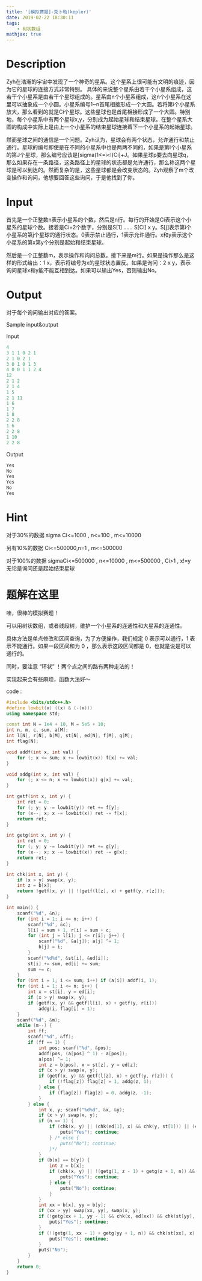 ```yaml
---
title: '[模拟赛题]-克卜勒(kepler)'
date: 2019-02-22 18:30:11
tags:
    - 树状数组
mathjax: true
---
```


# Description #

Zyh在浩瀚的宇宙中发现了一个神奇的星系。这个星系上很可能有文明的痕迹，因为它的星球的连接方式非常特别。
具体的来说整个星系由若干个小星系组成，这若干个小星系是由若干个星球组成的。星系由n个小星系组成，这n个小星系在这里可以抽象成一个小圆。小星系编号1~n首尾相接形成一个大圆。若将第i个小星系放大，那么看到的就是Ci个星球。这些星球也是首尾相接形成了一个大圆。特别地，每个小星系中有两个星球x,y，分别成为起始星球和结束星球。在整个星系大圆的构成中实际上是由上一个小星系的结束星球连接着下一个小星系的起始星球。

然而星球之间的通信是一个问题。Zyh认为，星球会有两个状态，允许通行和禁止通行。星球的编号即使是在不同的小星系中也是两两不同的，如果是第I个小星系的第J个星球，那么编号应该是[sigma(1<=i<I)Ci]+J。如果星球p要去向星球q，那么如果存在一条路径，这条路径上的星球的状态都是允许通行，那么称这两个星球是可以到达的。然而复杂的是，这些星球都是会改变状态的。Zyh观察了m个改变操作和询问，他想要回答这些询问，于是他找到了你。

# Input #

首先是一个正整数n表示小星系的个数，然后是n行。每行的开始是Ci表示这个小星系的星球个数。接着是Ci+2个数字，分别是S[1] …… S[Ci] x y。S[j]表示第i个小星系的第j个星球的通行状态。0表示禁止通行，1表示允许通行。x和y表示这个小星系的第x第y个分别是起始和结束星球。

然后是一个正整数m，表示操作和询问总数。接下来是m行。如果是操作那么是这样的形式给出：1 x，表示将编号为x的星球状态置反。如果是询问：2 x y，表示询问星球x和y能不能互相到达。如果可以输出Yes，否则输出No。

# Output #

对于每个询问输出对应的答案。

Sample input&output

Input
``` c++
4
3 1 1 0 2 1
2 1 0 2 1
3 0 1 0 1 3
4 0 0 1 1 2 4
12
2 1 2
2 1 4
1 5
2 1 11
1 6
1 7
1 8
2 2 8
1 6
2 2 8
1 10
2 2 8 
```
Output
``` c++
Yes
No
Yes
Yes
No
Yes
```
# Hint #

对于30%的数据 sigma Ci<=1000 , n<=100 , m<=10000

另有10%的数据 Ci<=500000,n=1 , m<=500000

对于100%的数据 sigmaCi<=500000 , n<=10000 , m<=500000 , Ci>1 , x!=y无论是询问还是起始结束星球


# 题解在这里 #

哇，很棒的模拟赛题！

可以用树状数组，或者线段树，维护一个小星系的连通性和大星系的连通性。

具体方法是单点修改和区间查询，为了方便操作，我们规定 0 表示可以通行，1 表示不能通行。如果一段区间和为 0 ，那么表示这段区间都是 0，也就是说是可以通行的。

同时，要注意 “环状” ！两个点之间的路有两种走法的！

实现起来会有些麻烦，函数大法好～

code :
``` c++
#include <bits/stdc++.h>
#define lowbit(x) ((x) & (-(x)))
using namespace std;

const int N = 1e4 + 10, M = 5e5 + 10;
int n, m, c, sum, a[M];
int l[N], r[N], b[M], st[N], ed[N], f[M], g[M];
int flag[N];

void addf(int x, int val) {
    for (; x <= sum; x += lowbit(x)) f[x] += val;
}

void addg(int x, int val) {
    for (; x <= n; x += lowbit(x)) g[x] += val;
}

int getf(int x, int y) {
    int ret = 0;
    for (; y; y -= lowbit(y)) ret += f[y];
    for (x--; x; x -= lowbit(x)) ret -= f[x];
    return ret;
}

int getg(int x, int y) {
    int ret = 0;
    for (; y; y -= lowbit(y)) ret += g[y];
    for (x--; x; x -= lowbit(x)) ret -= g[x];
    return ret;
}

int chk(int x, int y) {
    if (x > y) swap(x, y);
    int z = b[x];
    return !getf(x, y) || !(getf(l[z], x) + getf(y, r[z]));
}

int main() {
    scanf("%d", &n);
    for (int i = 1; i <= n; i++) {
        scanf("%d", &c);
        l[i] = sum + 1, r[i] = sum + c;
        for (int j = l[i]; j <= r[i]; j++) {
            scanf("%d", &a[j]); a[j] ^= 1;
            b[j] = i;
        }
        scanf("%d%d", &st[i], &ed[i]);
        st[i] += sum, ed[i] += sum;
        sum += c;
    }
    for (int i = 1; i <= sum; i++) if (a[i]) addf(i, 1);
    for (int i = 1; i <= n; i++) {
        int x = st[i], y = ed[i];
        if (x > y) swap(x, y);
        if (getf(x, y) && getf(l[i], x) + getf(y, r[i]))
            addg(i, flag[i] = 1);
    }
    scanf("%d", &m);
    while (m--) {
        int ff;
        scanf("%d", &ff);
        if (ff == 1) {
            int pos; scanf("%d", &pos);
            addf(pos, (a[pos] ^ 1) - a[pos]);
            a[pos] ^= 1;
            int z = b[pos], x = st[z], y = ed[z];
            if (x > y) swap(x, y);
            if (getf(x, y) && getf(l[z], x) + getf(y, r[z])) {
                if (!flag[z]) flag[z] = 1, addg(z, 1);
            } else {
                if (flag[z]) flag[z] = 0, addg(z, -1);
            }
        } else {
            int x, y; scanf("%d%d", &x, &y);
            if (x > y) swap(x, y);
            if (n == 1) {
                if (chk(x, y) || (chk(ed[1], x) && chk(y, st[1])) || (chk(st[1], x) && chk(y, ed[1]))) {
                    puts("Yes"); continue;
                } /* else {
                    puts("No"); continue;
                }*/
            }
            if (b[x] == b[y]) {
                int z = b[x];
                if (chk(x, y) || !(getg(1, z - 1) + getg(z + 1, n)) && (chk(st[z], x) && chk(y, ed[z]) || chk(ed[z], x) && chk(y, st[z]))) {
                    puts("Yes"); continue;
                } else {
                    puts("No"); continue;
                }
            }
            int xx = b[x], yy = b[y];
            if (xx > yy) swap(xx, yy), swap(x, y);
            if (!getg(xx + 1, yy - 1) && chk(x, ed[xx]) && chk(st[yy], y)) {
                puts("Yes"); continue;
            }
            if (!(getg(1, xx - 1) + getg(yy + 1, n)) && chk(st[xx], x) && chk(y, ed[yy])) {
                puts("Yes"); continue;
            }
            puts("No");
        }
    }
    return 0;
}
```